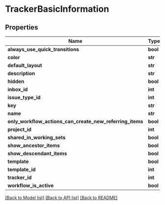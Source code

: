 # TrackerBasicInformation

## Properties
Name | Type | Description | Notes
------------ | ------------- | ------------- | -------------
**always_use_quick_transitions** | **bool** |  | [optional] 
**color** | **str** |  | [optional] 
**default_layout** | **str** |  | [optional] 
**description** | **str** |  | [optional] 
**hidden** | **bool** |  | [optional] 
**inbox_id** | **int** |  | [optional] 
**issue_type_id** | **int** |  | [optional] 
**key** | **str** |  | [optional] 
**name** | **str** |  | [optional] 
**only_workflow_actions_can_create_new_referring_items** | **bool** |  | [optional] 
**project_id** | **int** |  | [optional] 
**shared_in_working_sets** | **bool** |  | [optional] 
**show_ancestor_items** | **bool** |  | [optional] 
**show_descendant_items** | **bool** |  | [optional] 
**template** | **bool** |  | [optional] 
**template_id** | **int** |  | [optional] 
**tracker_id** | **int** |  | [optional] 
**workflow_is_active** | **bool** |  | [optional] 

[[Back to Model list]](../README.md#documentation-for-models) [[Back to API list]](../README.md#documentation-for-api-endpoints) [[Back to README]](../README.md)

